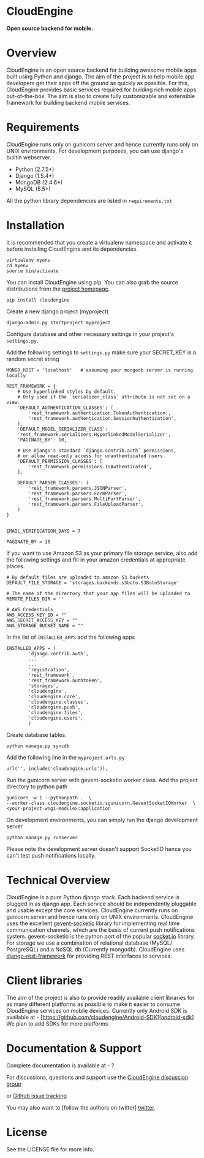 CloudEngine
===========

**Open source backend for mobile.**


Overview
=========

CloudEngine is an open source backend for building awesome mobile apps built using Python and django.
The aim of the project is to help mobile app developers get their apps off the ground
as quickly as possible. For this, CloudEngine provides basic services
required for building rich mobile apps out-of-the-box. The aim is also to create fully 
customizable and extensible framework for
building backend mobile services.


Requirements
=============
CloudEngine runs only on gunicorn server and hence currently runs only
on UNIX environments. For development purposes, you can use django's builtin webserver.

* Python (2.7.5+)
* Django (1.5.4+)
* MongoDB (2.4.6+)
* MySQL (5.5+)

All the python library dependencies are listed in `requirements.txt`

Installation
===============

It is recommended that you create a virtualenv namespace and activate it before installing
CloudEngine and its dependencies.

	virtualenv myenv
	cd myenv
	source bin/activate

You can install CloudEngine using pip. You can also grab the source distributions from the 
[project homepage][projectpage].

	pip install cloudengine	


Create a new django project (myproject)

	django-admin.py startproject myproject

Configure database and other necessary 
settings in your project's `settings.py`.

Add the following settings to `settings.py`
make sure your SECRET_KEY is a random secret string

	MONGO_HOST = 'localhost'   # assuming your mongodb server is running locally
	
	REST_FRAMEWORK = {
	    # Use hyperlinked styles by default.
	    # Only used if the `serializer_class` attribute is not set on a view.
	    'DEFAULT_AUTHENTICATION_CLASSES': (
	        'rest_framework.authentication.TokenAuthentication',
	        'rest_framework.authentication.SessionAuthentication',
	    ),
	    'DEFAULT_MODEL_SERIALIZER_CLASS':
	    'rest_framework.serializers.HyperlinkedModelSerializer',
	    'PAGINATE_BY': 10,
	
	    # Use Django's standard `django.contrib.auth` permissions,
	    # or allow read-only access for unauthenticated users.
	    'DEFAULT_PERMISSION_CLASSES': [
	        'rest_framework.permissions.IsAuthenticated',
	    ],
	    
	    DEFAULT_PARSER_CLASSES': (
	        'rest_framework.parsers.JSONParser',
	        'rest_framework.parsers.FormParser',
	        'rest_framework.parsers.MultiPartParser',
	        'rest_framework.parsers.FileUploadParser',
    	)
	}

	
	EMAIL_VERIFICATION_DAYS = 7
	
	PAGINATE_BY = 10
	

If you want to use Amazon S3 as your primary file storage service, also add the following settings and fill in your amazon credentials at appropriate places.

	# By default files are uploaded to amazon S3 buckets
	DEFAULT_FILE_STORAGE = 'storages.backends.s3boto.S3BotoStorage'

	# The name of the directory that your app files will be uploaded to
	REMOTE_FILES_DIR = ''
	
	# AWS Credentials
	AWS_ACCESS_KEY_ID = ""
	AWS_SECRET_ACCESS_KEY = ""
	AWS_STORAGE_BUCKET_NAME = ""
	

In the list of `INSTALLED_APPS` add the following apps

	
	INSTALLED_APPS = (
	    	'django.contrib.auth',
	    	...
	    	...			
			'registration',
			'rest_framework',
			'rest_framework.authtoken',
			'storages',
			'cloudengine',
			'cloudengine.core',
			'cloudengine.classes',
			'cloudengine.push',
			'cloudengine.files',
			'cloudengine.users',
			)

Create database tables.

	python manage.py syncdb
	
Add the following line in the `myproject.urls.py`

	url('', include('cloudengine.urls')), 	
	
Run the gunicorn server with gevent-socketio worker class. Add the project directory 
to python path

	gunicorn -w 1 --pythonpath .  \
	--worker-class cloudengine.socketio.sgunicorn.GeventSocketIOWorker  \
	<your-project-wsgi-module>:application
	


On development environments, you can simply run the django development server

	python manage.py runserver

Please note the development server doesn't support SocketIO hence you can't test 
push notifications locally.
	
	
Technical Overview
====================

CloudEngine is a pure Python django stack. Each backend service is plugged in as django
app. Each service should be independently pluggable and usable except the core services. 
CloudEngine currently runs on gunicorn
server and hence runs only on UNIX environments. CloudEngine uses the excellent
[gevent-socketio][gevent-socketio] library for implementing real time communication
channels, which are the basis of current push notifications system. 
gevent-socketio is the python port of the popular [socket.io][socket.io] library. 
For storage we use a combination of relational database (MySQL/ PostgreSQL) and a
NoSQL db (Currently mongodb). CloudEngine uses [django-rest-framework][django-rest] for providing
REST interfaces to services.


Client libraries
==================

The aim of the project is also to provide readily available client libraries for 
as many different platforms as possible to make it easier to consume CloudEngine
services on mobile devices.
Currently only Android SDK is available at -  [https://github.com/cloudengine/Android-SDK][android-sdk]
We plan to add SDKs for more platforms 


Documentation & Support
========================

Complete documentation is available at - ?

For discussions, questions and support use the [CloudEngine discussion group][group]

or [Github issue tracking][issue-tracker]

You may also want to [follow the authors on twitter] [twitter]. 



License
========
See the LICENSE file for more info.



[twitter]: https://twitter.com/thecloudengine
[group]: https://groups.google.com/forum/#!forum/cloudengine-dev
[gevent-socketio]: https://github.com/abourget/gevent-socketio
[socket.io]: http://socket.io
[issue-tracker]: https://github.com/cloudengine/CloudEngine/issues
[android-sdk]: https://github.com/cloudengine/Android-SDK
[django-rest]: https://github.com/tomchristie/django-rest-framework
[projectpage]: http://getcloudengine.com
